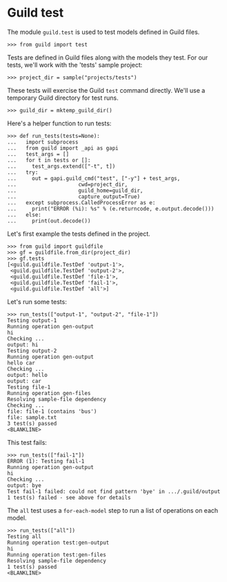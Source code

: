 # Guild test

The module `guild.test` is used to test models defined in Guild files.

    >>> from guild import test

Tests are defined in Guild files along with the models they test. For
our tests, we'll work with the 'tests' sample project:

    >>> project_dir = sample("projects/tests")

These tests will exercise the Guild `test` command directly. We'll use
a temporary Guild directory for test runs.

    >>> guild_dir = mktemp_guild_dir()

Here's a helper function to run tests:

    >>> def run_tests(tests=None):
    ...   import subprocess
    ...   from guild import _api as gapi
    ...   test_args = []
    ...   for t in tests or []:
    ...     test_args.extend(["-t", t])
    ...   try:
    ...     out = gapi.guild_cmd("test", ["-y"] + test_args,
    ...                    cwd=project_dir,
    ...                    guild_home=guild_dir,
    ...                    capture_output=True)
    ...   except subprocess.CalledProcessError as e:
    ...     print("ERROR (%i): %s" % (e.returncode, e.output.decode()))
    ...   else:
    ...     print(out.decode())

Let's first example the tests defined in the project.

    >>> from guild import guildfile
    >>> gf = guildfile.from_dir(project_dir)
    >>> gf.tests
    [<guild.guildfile.TestDef 'output-1'>,
     <guild.guildfile.TestDef 'output-2'>,
     <guild.guildfile.TestDef 'file-1'>,
     <guild.guildfile.TestDef 'fail-1'>,
     <guild.guildfile.TestDef 'all'>]

Let's run some tests:

    >>> run_tests(["output-1", "output-2", "file-1"])
    Testing output-1
    Running operation gen-output
    hi
    Checking ...
    output: hi
    Testing output-2
    Running operation gen-output
    hello car
    Checking ...
    output: hello
    output: car
    Testing file-1
    Running operation gen-files
    Resolving sample-file dependency
    Checking ...
    file: file-1 (contains 'bus')
    file: sample.txt
    3 test(s) passed
    <BLANKLINE>

This test fails:

    >>> run_tests(["fail-1"])
    ERROR (1): Testing fail-1
    Running operation gen-output
    hi
    Checking ...
    output: bye
    Test fail-1 failed: could not find pattern 'bye' in .../.guild/output
    1 test(s) failed - see above for details

The `all` test uses a `for-each-model` step to run a list of
operations on each model.

    >>> run_tests(["all"])
    Testing all
    Running operation test:gen-output
    hi
    Running operation test:gen-files
    Resolving sample-file dependency
    1 test(s) passed
    <BLANKLINE>
